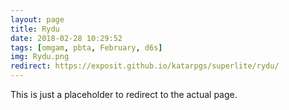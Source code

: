```yaml
---
layout: page
title: Rydu
date: 2018-02-28 10:29:52
tags: [omgam, pbta, February, d6s]
img: Rydu.png
redirect: https://exposit.github.io/katarpgs/superlite/rydu/
---
```


This is just a placeholder to redirect to the actual page.

